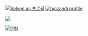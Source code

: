 [![Solved.ac 프로필](http://mazassumnida.wtf/api/v2/generate_badge?boj=jaehongDev)](https://solved.ac/JaehongDev)
[![mazandi profile](https://mazandi.herokuapp.com/api?handle=JaehongDev&theme=dark)](https://solved.ac/JaehongDev)

<a href="https://opgc.me/#/users/JaehongDev" target="_blank"><img src="https://api.opgc.me/githubs/users/JaehongDev/tag/?theme=basic" /></a>

[![Hits](https://hits.seeyoufarm.com/api/count/incr/badge.svg?url=https%3A%2F%2Fgithub.com%2FJaehongDev&count_bg=%2379C83D&title_bg=%23555555&icon=&icon_color=%23E7E7E7&title=hits&edge_flat=false)](https://hits.seeyoufarm.com)
